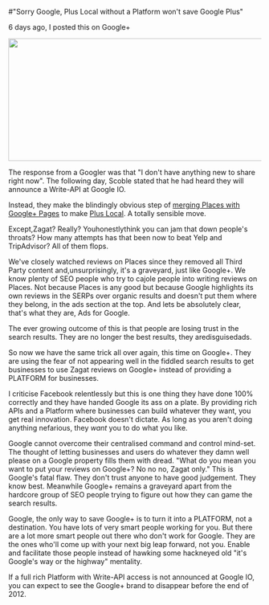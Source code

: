 #"Sorry Google, Plus Local without a Platform won't save Google Plus"

6 days ago, I posted this on Google+

<a href="https://s3-eu-west-1.amazonaws.com/conoroneill.net/wp-content/uploads/2012/05/plusplaces.png"><img class="alignnone size-full wp-image-742" title="plusplaces" src="https://s3-eu-west-1.amazonaws.com/conoroneill.net/wp-content/uploads/2012/05/plusplaces.png" alt="" width="590" height="244" /></a>

The response from a Googler was that "I don't have anything new to share right now". The following day, Scoble stated that he had heard they will announce a Write-API at Google IO.

Instead, they make the blindingly obvious step of <a href="http://googleblog.blogspot.com/2012/05/localnow-with-dash-of-zagat-and.html">merging Places with Google+ Pages</a> to make <a href="https://plus.google.com/local">Plus Local</a>. A totally sensible move.

Except,Zagat? Really? Youhonestlythink you can jam that down people's throats? How many attempts has that been now to beat Yelp and TripAdvisor? All of them flops.

We've closely watched reviews on Places since they removed all Third Party content and,unsurprisingly, it's a graveyard, just like Google+. We know plenty of SEO people who try to cajole people into writing reviews on Places. Not because Places is any good but because Google highlights its own reviews in the SERPs over organic results and doesn't put them where they belong, in the ads section at the top. And lets be absolutely clear, that's what they are, Ads for Google.

The ever growing outcome of this is that people are losing trust in the search results. They are no longer the best results, they aredisguisedads.

So now we have the same trick all over again, this time on Google+. They are using the fear of not appearing well in the fiddled search results to get businesses to use Zagat reviews on Google+ instead of providing a PLATFORM for businesses.

I criticise Facebook relentlessly but this is one thing they have done 100% correctly and they have handed Google its ass on a plate. By providing rich APIs and a Platform where businesses can build whatever they want, you get real innovation. Facebook doesn't dictate. As long as you aren't doing anything nefarious, they <em>want</em> you to do what you like.

Google cannot overcome their centralised command and control mind-set. The thought of letting businesses and users do whatever they damn well please on a Google property fills them with dread. "What do you mean you want to put your reviews on Google+? No no no, Zagat only." This is Google's fatal flaw. They don't trust anyone to have good judgement. They know best. Meanwhile Google+ remains a graveyard apart from the hardcore group of SEO people trying to figure out how they can game the search results.

Google, the only way to save Google+ is to turn it into a PLATFORM, not a destination. You have lots of very smart people working for you. But there are a lot more smart people out there who don't work for Google. They are the ones who'll come up with your next big leap forward, not you. Enable and facilitate those people instead of hawking some hackneyed old "it's Google's way or the highway" mentality.

If a full rich Platform with Write-API access is not announced at Google IO, you can expect to see the Google+ brand to disappear before the end of 2012.

&nbsp;